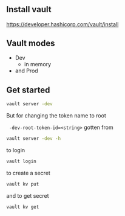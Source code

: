 #

## Install vault

https://developer.hashicorp.com/vault/install

## Vault modes

- Dev
  - in memory
- and Prod

## Get started

```Bash
vault server -dev
```

But for changing the token name to root

` -dev-root-token-id=<string>` gotten from

```Bash
vault server -dev -h
```

to login

```Bash
vault login
```

to create a secret

```Bash
vault kv put
```

and to get secret

```Bash
vault kv get
```